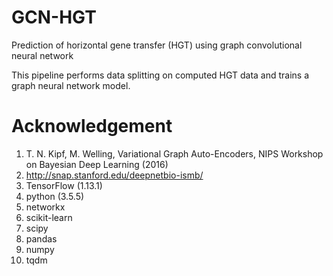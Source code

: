# GCN-HGT
Prediction of horizontal gene transfer (HGT) using graph convolutional neural network

This pipeline performs data splitting on computed HGT data and trains a graph neural network model.

# Acknowledgement
1. T. N. Kipf, M. Welling, Variational Graph Auto-Encoders, NIPS Workshop on Bayesian Deep Learning (2016)
2. http://snap.stanford.edu/deepnetbio-ismb/
3. TensorFlow (1.13.1)
4. python (3.5.5)
5. networkx
6. scikit-learn
7. scipy
8. pandas
9. numpy
10. tqdm
